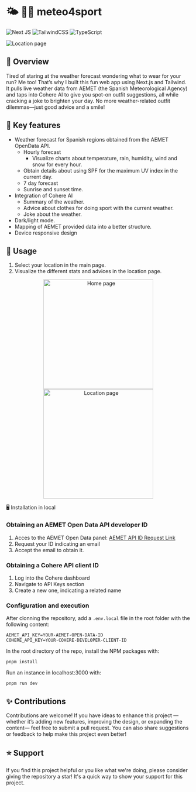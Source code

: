 # 🌤️ 🏃🏽 meteo4sport
![Next JS](https://img.shields.io/badge/Next-black?style=flat-square&logo=next.js&logoColor=white)
![TailwindCSS](https://img.shields.io/badge/tailwindcss-%2338B2AC.svg?style=flat-square&logo=tailwind-css&logoColor=white)
![TypeScript](https://img.shields.io/badge/typescript-%23007ACC.svg?style=flat-square&logo=typescript&logoColor=white)

![Location page](https://github.com/user-attachments/assets/3a676082-1c3d-4fe7-8b8a-8f48ec063105)

## 🔎 Overview
Tired of staring at the weather forecast wondering what to wear for your run? Me too! That’s why I built this fun web app using Next.js and Tailwind. It pulls live weather data from AEMET (the Spanish Meteorological Agency) and taps into Cohere AI to give you spot-on outfit suggestions, all while cracking a joke to brighten your day. No more weather-related outfit dilemmas—just good advice and a smile!

## 🌱 Key features
- Weather forecast for Spanish regions obtained from the AEMET OpenData API.
  - Hourly forecast
    - Visualize charts about temperature, rain, humidity, wind and snow for every hour.
  - Obtain details about using SPF for the maximum UV index in the current day.
  - 7 day forecast
  - Sunrise and sunset time.
- Integration of Cohere AI
  - Summary of the weather.
  - Advice about clothes for doing sport with the current weather.
  - Joke about the weather.
- Dark/light mode.
- Mapping of AEMET provided data into a better structure.
- Device responsive design

## 📖 Usage
1. Select your location in the main page.
2. Visualize the different stats and advices in the location page.

<p align="center">
   <img alt="Home page" src="https://github.com/user-attachments/assets/693bed5e-0aad-474e-8e1f-9c13685a7f05" height="300"/>
   <img alt="Location page" src="https://github.com/user-attachments/assets/3a676082-1c3d-4fe7-8b8a-8f48ec063105" height="300"/>
</p

## 🖥 Installation in local
### Obtaining an AEMET Open Data API developer ID
1. Acces to the AEMET Open Data panel: [AEMET API ID Request Link](https://opendata.aemet.es/centrodedescargas/altaUsuario?)
2. Request your ID indicating an email
3. Accept the email to obtain it.

### Obtaining a Cohere API client ID
1. Log into the Cohere dashboard
2. Navigate to API Keys section
3. Create a new one, indicating a related name

### Configuration and execution
After clonning the repository, add a `.env.local` file in the root folder with the following content:
```
AEMET_API_KEY=YOUR-AEMET-OPEN-DATA-ID
COHERE_API_KEY=YOUR-COHERE-DEVELOPER-CLIENT-ID
```
In the root directory of the repo, install the NPM packages with:
```
pnpm install
```
Run an instance in localhost:3000 with:
```
pnpm run dev
```

## ✨ Contributions
Contributions are welcome! If you have ideas to enhance this project —whether it’s adding new features, improving the design, or expanding the content— feel free to submit a pull request. You can also share suggestions or feedback to help make this project even better!

## ⭐ Support
If you find this project helpful or you like what we're doing, please consider giving the repository a star! It's a quick way to show your support for this project.
